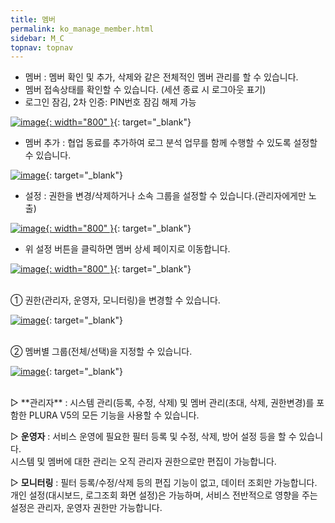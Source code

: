 ```yaml
---
title: 멤버
permalink: ko_manage_member.html
sidebar: M_C
topnav: topnav
---
```


- 멤버 : 멤버 확인 및 추가, 삭제와 같은 전체적인 멤버 관리를 할 수 있습니다.
- 멤버 접속상태를 확인할 수 있습니다. (세션 종료 시 로그아웃 표기)
- 로그인 잠김, 2차 인증: PIN번호 잠김 해제 가능

 [![image](/docs/images/Manual/common/manage/member/1.png){: width="800" }](/docs/images/Manual/common/manage/member/1.png){: target="_blank"}

- 멤버 추가 : 협업 동료를 추가하여 로그 분석 업무를 함께 수행할 수 있도록 설정할 수 있습니다.

 [![image](/docs/images/Manual/common/manage/member/2.png)](/docs/images/Manual/common/manage/member/2.png){: target="_blank"}

- 설정 : 권한을 변경/삭제하거나 소속 그룹을 설정할 수 있습니다.(관리자에게만 노출)

 [![image](/docs/images/Manual/common/manage/member/3.png){: width="800" }](/docs/images/Manual/common/manage/member/3.png){: target="_blank"}

- 위 설정 버튼을 클릭하면 멤버 상세 페이지로 이동합니다.

 [![image](/docs/images/Manual/common/manage/member/4.png){: width="800" }](/docs/images/Manual/common/manage/member/4.png){: target="_blank"}

<br />
① 권한(관리자, 운영자, 모니터링)을 변경할 수 있습니다.

 [![image](/docs/images/Manual/common/manage/member/5.png)](/docs/images/Manual/common/manage/member/5.png){: target="_blank"}

<br />
② 멤버별 그룹(전체/선택)을 지정할 수 있습니다.

 [![image](/docs/images/Manual/common/manage/member/6.png)](/docs/images/Manual/common/manage/member/6.png){: target="_blank"}

<br />
▷ **관리자** : 시스템 관리(등록, 수정, 삭제) 및 멤버 관리(초대, 삭제, 권한변경)를 포함한 PLURA V5의 모든 기능을 사용할 수 있습니다.

▷ **운영자** : 서비스 운영에 필요한 필터 등록 및 수정, 삭제, 방어 설정 등을 할 수 있습니다.   
시스템 및 멤버에 대한 관리는 오직 관리자 권한으로만 편집이 가능합니다.

▷ **모니터링** : 필터 등록/수정/삭제 등의 편집 기능이 없고, 데이터 조회만 가능합니다.   
개인 설정(대시보드, 로그조회 화면 설정)은 가능하며, 서비스 전반적으로 영향을 주는 설정은 관리자, 운영자 권한만 가능합니다.